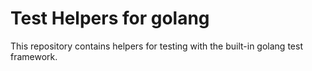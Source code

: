 # Test Helpers for golang

This repository contains helpers for testing with the built-in golang test framework.
